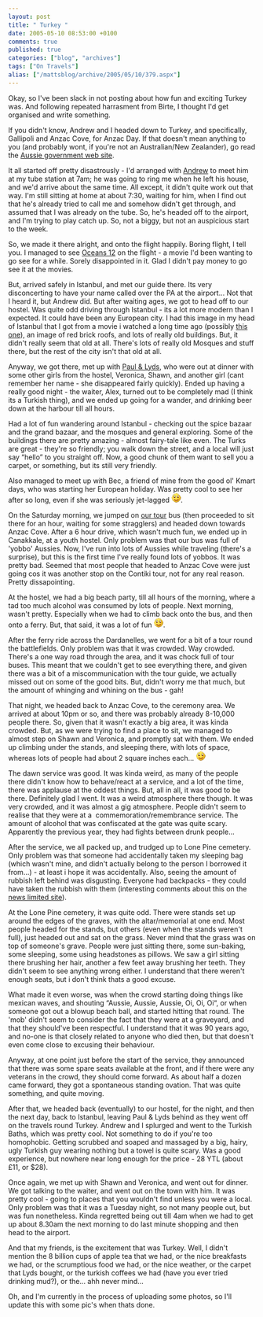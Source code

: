 ```yaml
---
layout: post
title: " Turkey "
date: 2005-05-10 08:53:00 +0100
comments: true
published: true
categories: ["blog", "archives"]
tags: ["On Travels"]
alias: ["/mattsblog/archive/2005/05/10/379.aspx"]
---
```

<!-- more -->

<P>Okay, so I've been slack in not posting about how fun and exciting Turkey was.&nbsp;And following repeated&nbsp;harrasment from Birte,&nbsp;I thought I'd get organised and write something.</P>
 <P>If you didn't know, Andrew and I headed down to Turkey, and specifically, Gallipoli and Anzac Cove, for Anzac Day. If that doesn't mean anything to you (and probably wont, if you're not an Australian/New Zealander), go read the <A href="http://www.anzacsite.gov.au/">Aussie government web site</A>.</P>
 <P>It all started off pretty disastrously - I'd arranged with <A href="http://biscuit-rant.blogspot.com">Andrew</A>&nbsp;to meet him at my tube station at 7am; he was going to ring me when he left his house, and we'd arrive about the same time. All except, it didn't quite work out that way. I'm still sitting at home at about 7:30, waiting for him, when&nbsp;I find out that he's already tried to call me and somehow didn't get through, and assumed that&nbsp;I was already on the tube. So, he's headed off to the airport, and I'm&nbsp;trying to play catch up.&nbsp;So, not a biggy, but not an auspicious start to the week.</P>
 <P>So, we made it there alright, and onto the flight happily. Boring flight,&nbsp;I tell you. I managed to see <A href="http://www.imdb.com/title/tt0349903/">Oceans 12</A> on the flight - a movie I'd been wanting to go see for a while. Sorely disappointed in it. Glad&nbsp;I didn't pay money to go see it at the movies.</P>
 <P>But, arrived safely in Istanbul, and met our guide there. Its very disconcerting to have your name called over the PA at the airport... Not that I heard it, but Andrew did.&nbsp;But after waiting ages, we got to head off to our hostel. Was quite odd driving through Istanbul - its a lot more modern than I expected. It could have been any European city. I had this image in my head of Istanbul that I got from a movie i watched a long time ago (possibly <A href="http://www.imdb.com/title/tt0326541/">this one</A>), an image of red brick roofs, and lots of really old buildings. But, it didn't really seem that old at all. There's lots of really old Mosques and stuff there, but the rest of the city isn't that old at all.</P>
 <P>Anyway, we got there, met up with <A href="http://www.oneroundpebble.com/paulsblog">Paul &amp; Lyds</A>, who were out at dinner with some other girls from the hostel, Veronica, Shawn, and another girl (cant remember her name - she disappeared fairly quickly). Ended up having a really good night - the waiter, Alex, turned out to be completely mad (I think its a Turkish thing), and we ended up going for a wander, and drinking beer down at the harbour till all hours.</P>
 <P>Had a lot of fun wandering around Istanbul - checking out the spice&nbsp;bazaar and&nbsp;the grand bazaar, and the mosques and general exploring. Some of the buildings there are pretty amazing - almost fairy-tale like even. The Turks are great - they're so friendly; you walk down the street, and a local will just say &#8220;hello&#8221; to you straight off. Now, a good chunk of them want to sell you a carpet, or something, but its still very friendly.</P>
 <P>Also managed to meet up with Bec, a friend of mine from the good ol' Kmart days, who was starting her European holiday. Was pretty cool to see her after so long, even if she was seriously jet-lagged <IMG alt=":)" class="emoticon" src="/images/emotions/emotion-1.gif" border=0>.</P>
 <P>On the Saturday morning, we jumped on <A href="http://istanbullife.org/anzac-2005/anzac_day_tours-a.htm">our tour</A> bus (then proceeded to sit there for an hour, waiting for some stragglers) and headed down towards Anzac Cove. After a 6 hour drive, which wasn't much fun, we ended up in Canakkale, at a youth hostel. Only problem was that our bus was full of 'yobbo' Aussies. Now, I've run into lots of Aussies while traveling (there's a surprise), but this is the first time I've really found lots of yobbos. It was pretty bad. Seemed that most people that headed to Anzac Cove were just going cos it was another stop on the Contiki tour, not for any real reason. Pretty dissapointing.</P>
 <P>At the hostel, we had a big beach party, till all hours of the morning, where a tad too much alcohol was consumed by lots of people. Next morning, wasn't pretty. Especially when we had to climb back onto the bus, and then onto a ferry. But, that said, it was a lot of fun <IMG alt=":)" class="emoticon" src="/images/emotions/emotion-1.gif" border=0>.</P>
 <P>After the ferry ride across the Dardanelles, we went for a bit of a tour round the battlefields. Only problem was that it was crowded. Way crowded. There's a one way road through the area, and it was chock full of tour buses.&nbsp;This meant that we couldn't get to see everything there, and given there was a bit of a miscommunication with the tour guide, we actually missed out on some of the good bits. But, didn't worry me that much, but the amount of whinging and whining on the bus - gah!</P>
 <P>That night, we headed back to Anzac Cove, to the ceremony area. We arrived at about 10pm or so, and there was probably already 8-10,000 people there. So, given that it wasn't exactly a big area, it was kinda crowded. But, as we were trying to find a place to sit, we managed to almost step on Shawn and Veronica, and promptly sat with them. We ended up climbing under the stands, and sleeping there, with lots of space, whereas lots of people had about&nbsp;2 square inches each...&nbsp;<IMG alt=":)" class="emoticon" src="/images/emotions/emotion-1.gif" border=0>&nbsp;</P>
 <P>The dawn service was good. It was kinda weird, as many of the people there didn't know how to behave/react at a service, and a lot of the time, there was applause at the oddest things. But, all in all, it was good to be there. Definitely glad I went. It was a weird atmosphere there though. It was very crowded, and it was almost a gig atmosphere. People didn't seem to realise that they were at a &nbsp;commemoration/remembrance service. The amount of alcohol that was confiscated at the gate was quite scary. Apparently the previous year, they had fights between drunk people...</P>
 <P>After the service, we all packed up, and trudged up to Lone Pine cemetery. Only problem was that someone had accidentally taken my sleeping bag (which wasn't mine, and didn't actually belong to the person&nbsp;I borrowed it from...) - at least i hope it was accidentally. Also, seeing the amount of rubbish left behind was disgusting. Everyone had backpacks - they could have taken the rubbish with them (interesting comments about this on the <A href="http://www.news.com.au/story/0,10117,15101547-421,00.html">news limited site</A>).&nbsp;</P>
 <P>At the Lone Pine cemetery, it was quite odd. There were stands set up around the edges of the graves, with the altar/memorial at one end. Most people headed for the stands, but others (even when the stands weren't full), just headed out and sat on the grass. Never mind that the grass was on top of someone's grave. People were just sitting there, some sun-baking, some sleeping, some using headstones as pillows. We saw a girl sitting there brushing her hair, another a few feet away brushing her teeth. They didn't seem to see anything wrong either. I understand that there weren't enough seats, but i don't think thats a good excuse. </P>
 <P>What made it even worse, was when the crowd starting doing things like mexican waves, and shouting &#8220;Aussie, Aussie, Aussie, Oi, Oi, Oi&#8220;,&nbsp;or when someone got out a blowup beach ball, and started hitting that round. The 'mob' didn't seem to consider the fact that they were at a graveyard, and that they should've been respectful. I understand that it was 90 years ago, and no-one is that closely related to anyone who died then, but that doesn't even come close to excusing their behaviour.</P>
 <P>Anyway, at one point just before the start of the service, they announced that there was some spare seats available at the front, and if there were any veterans in the crowd, they should come forward. As about half a dozen came forward, they got a spontaneous standing ovation. That was quite something, and quite moving.</P>
 <P>After that, we headed back (eventually) to our hostel, for the night, and then the next day, back to Istanbul, leaving&nbsp;Paul &amp; Lyds&nbsp;behind as they went off on the travels round Turkey. Andrew and I splurged and went to the Turkish Baths, which was pretty cool. Not something to do if you're too homophobic. Getting scrubbed and soaped and massaged by a big, hairy, ugly Turkish guy wearing nothing but a towel is quite scary. Was a good experience, but nowhere near long enough for the price - 28 YTL (about &#163;11, or $28).</P>
 <P>Once again, we met up with Shawn and Veronica, and went out for dinner. We got talking to the waiter, and went out on the town with him. It was pretty cool - going to places that you wouldn't find unless you were a local. Only problem was that it was a Tuesday night, so not many people out, but was fun nonetheless. Kinda regretted being out till 4am when we had to get up about 8.30am the next morning to do last minute shopping and then head to the airport.</P>
 <P>And that my friends, is the excitement that was Turkey. Well, I didn't mention the 8 billion cups of apple tea that we had, or the nice breakfasts we had, or the scrumptious food we had, or the nice weather, or the carpet that Lyds bought, or the turkish coffees we had (have you ever tried drinking mud?), or the...&nbsp;ahh never mind...</P>
 <P>Oh, and I'm currently in the process of uploading some photos, so I'll update this with some pic's when thats done.</P>
